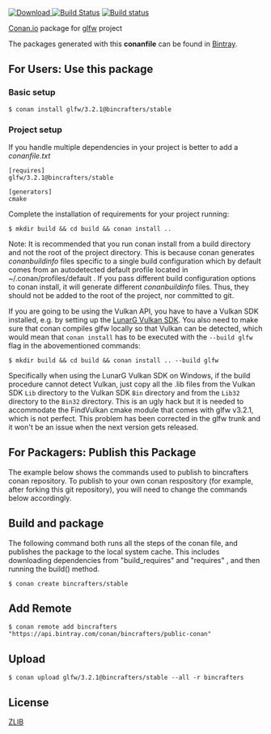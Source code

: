 [ ![Download](https://api.bintray.com/packages/bincrafters/public-conan/glfw%3Abincrafters/images/download.svg) ](https://bintray.com/bincrafters/public-conan/glfw%3Abincrafters/_latestVersion)
[![Build Status](https://travis-ci.org/bincrafters/conan-glfw.svg?branch=stable%2F3.2.1)](https://travis-ci.org/bincrafters/conan-glfw)
[![Build status](https://ci.appveyor.com/api/projects/status/8d1mon7v51qa2jaw?svg=true)](https://ci.appveyor.com/project/BinCrafters/conan-glfw)

[Conan.io](https://conan.io) package for [glfw](https://github.com/glfw/glfw) project

The packages generated with this **conanfile** can be found in [Bintray](https://bintray.com/bincrafters/public-conan/glfw%3Abincrafters).

## For Users: Use this package

### Basic setup

    $ conan install glfw/3.2.1@bincrafters/stable

### Project setup

If you handle multiple dependencies in your project is better to add a *conanfile.txt*

    [requires]
    glfw/3.2.1@bincrafters/stable

    [generators]
    cmake

Complete the installation of requirements for your project running:

    $ mkdir build && cd build && conan install ..

Note: It is recommended that you run conan install from a build directory and not the root of the project directory.  This is because conan generates *conanbuildinfo* files specific to a single build configuration which by default comes from an autodetected default profile located in ~/.conan/profiles/default .  If you pass different build configuration options to conan install, it will generate different *conanbuildinfo* files.  Thus, they should not be added to the root of the project, nor committed to git.

If you are going to be using the Vulkan API, you have to have a Vulkan SDK installed, e.g. by setting up the [LunarG Vulkan SDK](https://www.lunarg.com/vulkan-sdk/). You also need to make sure that conan compiles glfw locally so that Vulkan can be detected, which would mean that `conan install` has to be executed with the `--build glfw` flag in the abovementioned commands:

    $ mkdir build && cd build && conan install .. --build glfw
	
Specifically when using the LunarG Vulkan SDK on Windows, if the build procedure cannot detect Vulkan, just copy all the .lib files from the Vulkan SDK `Lib` directory to the Vulkan SDK `Bin` directory and from the `Lib32` directory to the `Bin32` directory. This is an ugly hack but it is needed to accommodate the FindVulkan cmake module that comes with glfw v3.2.1, which is not perfect. This problem has been corrected in the glfw trunk and it won't be an issue when the next version gets released.

## For Packagers: Publish this Package

The example below shows the commands used to publish to bincrafters conan repository. To publish to your own conan respository (for example, after forking this git repository), you will need to change the commands below accordingly.

## Build and package

The following command both runs all the steps of the conan file, and publishes the package to the local system cache.  This includes downloading dependencies from "build_requires" and "requires" , and then running the build() method.

    $ conan create bincrafters/stable

## Add Remote

    $ conan remote add bincrafters "https://api.bintray.com/conan/bincrafters/public-conan"

## Upload

    $ conan upload glfw/3.2.1@bincrafters/stable --all -r bincrafters

## License
[ZLIB](https://github.com/glfw/glfw/blob/master/LICENSE.md)
